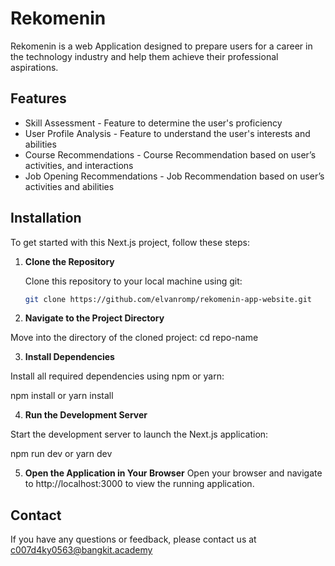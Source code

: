 # Rekomenin
Rekomenin is a web Application designed to prepare users for a career in the technology industry and help them achieve their professional aspirations.

## Features
- Skill Assessment - Feature to determine the user's proficiency
- User Profile Analysis - Feature to understand the user's interests and abilities
- Course Recommendations - Course Recommendation based on user’s activities, and interactions
- Job Opening Recommendations - Job Recommendation based on user’s activities and abilities

## Installation
To get started with this Next.js project, follow these steps:

1. **Clone the Repository**

   Clone this repository to your local machine using git:

   ```bash
   git clone https://github.com/elvanromp/rekomenin-app-website.git
   
2. **Navigate to the Project Directory**

Move into the directory of the cloned project:
cd repo-name

3. **Install Dependencies**

Install all required dependencies using npm or yarn:

npm install
or
yarn install

4. **Run the Development Server**

Start the development server to launch the Next.js application:

npm run dev
or
yarn dev

5. **Open the Application in Your Browser**
Open your browser and navigate to http://localhost:3000 to view the running application.


## Contact
If you have any questions or feedback, please contact us at c007d4ky0563@bangkit.academy
